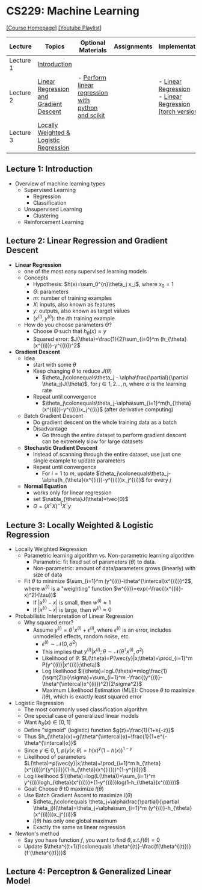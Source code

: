 # CS229: Machine Learning

[[Course Homepage]](https://cs229.stanford.edu/) [[Youtube Playlist]](https://www.youtube.com/playlist?list=PLoROMvodv4rMiGQp3WXShtMGgzqpfVfbU)

| Lecture | Topics | Optional Materials | Assignments | Implementation
| ---- | ---- | ---- | ---- | ---- |
| Lecture 1 | [Introduction](https://www.youtube.com/watch?v=jGwO_UgTS7I&list=PLoROMvodv4rMiGQp3WXShtMGgzqpfVfbU&index=2) | |  | |
| Lecture 2 | [Linear Regression and Gradient Descent](https://www.youtube.com/watch?v=4b4MUYve_U8&list=PLoROMvodv4rMiGQp3WXShtMGgzqpfVfbU&index=2) | - [Perform linear regression with python and scikit](https://github.com/christianversloot/machine-learning-articles/blob/main/performing-linear-regression-with-python-and-scikit-learn.md) | | - [Linear Regression](../../../ML-Implementations/ml_from_scratch/supervised_learning/regression.py) <br> - [Linear Regression [torch version]](../../../ML-Implementations/pytorch/supervised_learning/regression.py) |
| Lecture 3 | [Locally Weighted & Logistic Regression](https://www.youtube.com/watch?v=het9HFqo1TQ&list=PLoROMvodv4rMiGQp3WXShtMGgzqpfVfbU&index=3) | | | |

## Lecture 1: Introduction

- Overview of machine learning types
  - Supervised Learning
    - Regression
    - Classification
  - Unsupervised Learning
    - Clustering
  - Reinforcement Learning

## Lecture 2: Linear Regression and Gradient Descent

- **Linear Regression**
  - one of the most easy supervised learning models
  - Concepts
    - Hypothesis: $h(x)=\sum_0^{n}\theta_j x_j$, where $x_0=1$
    - $\Theta$: parameters
    - $m$: number of training examples
    - $X$: inputs, also known as features
    - $y$: outputs, also known as target values
    - $(x^{(i)}, y^{(i)})$: the $i$th training example
  - How do you choose parameters $\Theta$?
    - Choose $\Theta$ such that $h_{\theta}(x)\approx y$
    - Squared error: $J(\theta)=\frac{1}{2}\sum_{i=0}^m (h_{\theta}(x^{(i)})-y^{(i)})^2$
- **Gradient Descent**
  - Idea
    - start with some $\theta$
    - Keep changing $\theta$ to reduce $J(\theta)$
      - $\theta_j\colonequals\theta_j - \alpha\frac{\partial}{\partial \theta_j}J(\theta)$, for $j \in {1,2...,n}$, where $\alpha$ is the learning rate
    - Repeat until convergence 
      - $\theta_j\colonequals\theta_j-\alpha\sum_{i=1}^m(h_{\theta}(x^{(i)})-y^{(i)})x_j^{(i)}$ (after derivative computing)
  - Batch Gradient Descent
    - Do gradient descent on the whole training data as a batch
    - Disadvantage
      - Go through the entire dataset to perform gradient descent can be extremely slow for large datasets
  - **Stochastic Gradient Descent**
    - Instead of scanning through the entire dataset, use just one single example to update parameters
    - Repeat until convergence 
      - For $i=1$ to $m$, update $\theta_j\colonequals\theta_j-\alpha(h_{\theta}(x^{(i)})-y^{(i)})x_j^{(i)}$ for every $j$ 
  - **Normal Equation**
    - works only for linear regression
    - set $\nabla_{\theta}J(\theta)=\vec{0}$
    - $\Theta=(X^{\intercal}X)^{-1}X^{\intercal}y$

## Lecture 3: Locally Weighted & Logistic Regression

- Locally Weighted Regression
  - Parametric learning algorithm vs. Non-parametric learning algorithm
    - Parametric: fit fixed set of parameters ($\theta$) to data.
    - Non-parametric: amount of data/parameters grows (linearly) with size of data
  - Fit $\theta$ to minimize $\sum_{i=1}^m (y^{(i)}-\theta^{\intercal}x^{(i)})^2$, where $w^{(i)}$ is a "weighting" function $w^{(i)}=exp(-\frac{(x^{(i)}-x)^2}{\tau})$
    - If $|x^{(i)}-x|$ is small, then $w^{(i)}\approx 1$
    - If $|x^{(i)}-x|$ is large, then $w^{(i)}\approx 0$
- Probabilistic Interpretation of Linear Regression
  - Why squared error?
    - Assume $y^{(i)}=\theta^{\intercal}x^{(i)}+\epsilon^{(i)}$, where $\epsilon^{(i)}$ is an error, includes unmodelled effects, random noise, etc.
      - $\epsilon^{(i)}\sim \mathcal{N}(0, \sigma^2)$
      - This implies that $y^{(i)}|x^{(i)};\theta \sim \mathcal{N}(\theta^{\intercal}x^{(i)}, \sigma^2)$
      - Likelihood of $\theta$: $L(\theta)=P(\vec{y}|x;\theta)=\prod_{i=1}^m P(y^{(i)}|x^{(i)};\theta)$
      - Log likelihood $l(\theta)=logL(\theta)=mlog\frac{1}{\sqrt{2\pi}\sigma}+\sum_{i=1}^m -\frac{(y^{(i)}-\theta^{\intercal}x^{(i)})^2}{2\sigma^2}$
      - Maximum Likelihood Estimation (MLE): Choose $\theta$ to maximize $l(\theta)$, which is exactly least squared error
- Logistic Regression
  - The most commonly used classification algorithm 
  - One special case of generalized linear models
  - Want $h_{\theta}(x)\in [0,1]$
  - Define "sigmoid" (logistic) function $g(z)=\frac{1}{1+e{-z}}$
  - Thus $h_{\theta}(x)=g(\theta^{\intercal}x)=\frac{1}{1+e^{-\theta^{\intercal}x}}$
  - Since $y\in {0, 1}$, $p(y|x;\theta)=h(x)^y (1-h(x))^{1-y}$
  - Likelihood of parameters $L(\theta)=p(\vec{y}|x;\theta)=\prod_{i=1}^m h_{\theta}(x^{(i)})^{y^{(i)}}(1-h_{\theta}(x^{(i)}))^{1-y^{(i)}}$
  - Log likelihood $l(\theta)=log(L(\theta))=\sum_{i=1}^m y^{(i)}logh_{\theta}(x^{(i)})+(1-y^{(i)})log(1-h_{\theta}(x^{(i)}))$
  - Goal: Choose $\theta$ t0 maximize $l(\theta)$
  - Use Batch Gradient Ascent to maximize $l(\theta)$
    - $\theta_j\colonequals \theta_j+\alpha\frac{\partial}{\partial \theta_j}l(\theta)=\theta_j+\alpha\sum_{i=1}^m (y^{(i)}-h_{\theta}(x^{(i)}))x_j^{(i)}$
    - $l(\theta)$ has only one global maximum
    - Exactly the same as linear regression
- Newton's method
  - Say you have function $f$, you want to find $\theta, s.t.f(\theta)=0$
  - Update $\theta^{(t+1)}\colonequals \theta^{(t)}-\frac{f(\theta^{(t)})}{f'(\theta^{(t)})}$


## Lecture 4: Perceptron & Generalized Linear Model

